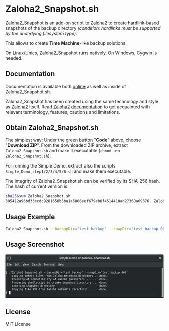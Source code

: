 # Zaloha2_Snapshot.sh

Zaloha2_Snapshot is an add-on script to [Zaloha2](https://github.com/Fitus/Zaloha2.sh) to create hardlink-based snapshots
of the backup directory *(condition: hardlinks must be supported by the underlying filesystem type)*.

This allows to create **Time&nbsp;Machine**-like backup solutions.

On Linux/Unics, Zaloha2_Snapshot runs natively. On Windows, Cygwin is needed.

## Documentation

Documentation is available both [online](DOCUMENTATION.md) as well as inside of Zaloha2_Snapshot.sh.

Zaloha2_Snapshot has been created using the same technology and style as [Zaloha2](https://github.com/Fitus/Zaloha2.sh)
itself. Read [Zaloha2 documentation](https://github.com/Fitus/Zaloha2.sh/blob/master/DOCUMENTATION.md) to get acquainted
with relevant terminology, features, cautions and limitations.

## Obtain Zaloha2_Snapshot.sh

The simplest way: Under the green button "<b>Code</b>" above, choose "<b>Download ZIP</b>".
From the downloaded ZIP archive, extract <code>Zaloha2_Snapshot.sh</code> and
make it executable (<code>chmod u+x Zaloha2_Snapshot.sh</code>).

For running the Simple Demo, extract also the scripts <code>Simple_Demo_step1/2/3/4/5/6.sh</code> and make them executable.

The integrity of Zaloha2_Snapshot.sh can be verified by its SHA-256 hash. The hash of current version is:

```bash
sha256sum Zaloha2_Snapshot.sh
305412a96bd33ecdc9281658b5ba1a5806eef679eb8f4514410ad27360a69376  Zaloha2_Snapshot.sh
```

## Usage Example

```bash
Zaloha2_Snapshot.sh --backupDir="test_backup" --snapDir="test_backup_000"
```

## Usage Screenshot
![Simple_Demo_screenshot](Simple_Demo_screenshot.png)

## License
MIT License

